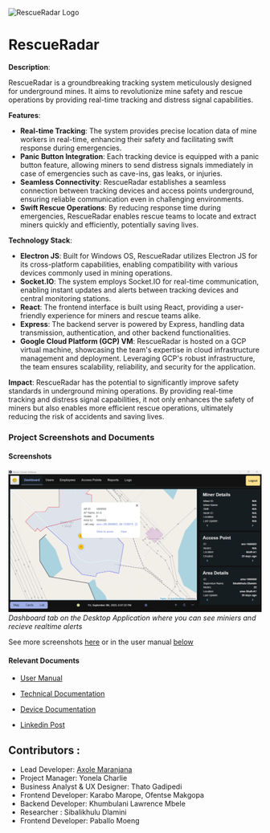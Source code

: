 ![RescueRadar Logo](https://avatars.githubusercontent.com/u/131364656?s=200&v=4)

# RescueRadar

**Description**: 

RescueRadar is a groundbreaking tracking system meticulously designed for underground mines. It aims to revolutionize mine safety and rescue operations by providing real-time tracking and distress signal capabilities.

**Features**:
- **Real-time Tracking**: The system provides precise location data of mine workers in real-time, enhancing their safety and facilitating swift response during emergencies.
- **Panic Button Integration**: Each tracking device is equipped with a panic button feature, allowing miners to send distress signals immediately in case of emergencies such as cave-ins, gas leaks, or injuries.
- **Seamless Connectivity**: RescueRadar establishes a seamless connection between tracking devices and access points underground, ensuring reliable communication even in challenging environments.
- **Swift Rescue Operations**: By reducing response time during emergencies, RescueRadar enables rescue teams to locate and extract miners quickly and efficiently, potentially saving lives.

**Technology Stack**:
- **Electron JS**: Built for Windows OS, RescueRadar utilizes Electron JS for its cross-platform capabilities, enabling compatibility with various devices commonly used in mining operations.
- **Socket.IO**: The system employs Socket.IO for real-time communication, enabling instant updates and alerts between tracking devices and central monitoring stations.
- **React**: The frontend interface is built using React, providing a user-friendly experience for miners and rescue teams alike.
- **Express**: The backend server is powered by Express, handling data transmission, authentication, and other backend functionalities.
- **Google Cloud Platform (GCP) VM**: RescueRadar is hosted on a GCP virtual machine, showcasing the team's expertise in cloud infrastructure management and deployment. Leveraging GCP's robust infrastructure, the team ensures scalability, reliability, and security for the application.

**Impact**: RescueRadar has the potential to significantly improve safety standards in underground mining operations. By providing real-time tracking and distress signal capabilities, it not only enhances the safety of miners but also enables more efficient rescue operations, ultimately reducing the risk of accidents and saving lives.

### Project Screenshots and Documents

#### Screenshots

![Screenshot 1](https://github.com/Catalyst-Crew/.github/blob/main/profile/Screenshot%202023-09-01%20180726.png)
*Dashboard tab on the Desktop Application where you can see miniers and recieve realtime alerts*

See more screenshots [here](./screenshots/screenshot2.png) or in the user manual [below](./#Relevant-Documents)

#### Relevant Documents
- [User Manual](https://github.com/Catalyst-Crew/.github/blob/main/profile/Catalyst%20Crew%20User_Guide_Document.pdf)
- [Technical Documentation](https://github.com/Catalyst-Crew/.github/blob/main/profile/Catalyst%20Crew_Systems_Design_Document.pdf)
- [Device Documentation](https://github.com/Catalyst-Crew/.github/blob/main/profile/Device%20-%20Documentation.pdf)

- [Linkedin Post](https://www.linkedin.com/feed/update/urn:li:activity:7121374567054389248/)

## Contributors :
- Lead Developer: [Axole Maranjana](https://www.linkedin.com/in/axolemaranjana/)
- Project Manager: Yonela Charlie
- Business Analyst & UX Designer: Thato Gadipedi
- Frontend Developer: Karabo Marope, Ofentse Makgopa
- Backend Developer: Khumbulani Lawrence Mbele
- Researcher : Sibalikhulu Dlamini
- Frontend Developer: Paballo Moeng

<!-- readme: contributors -start -->
<!-- readme: contributors -end -->

